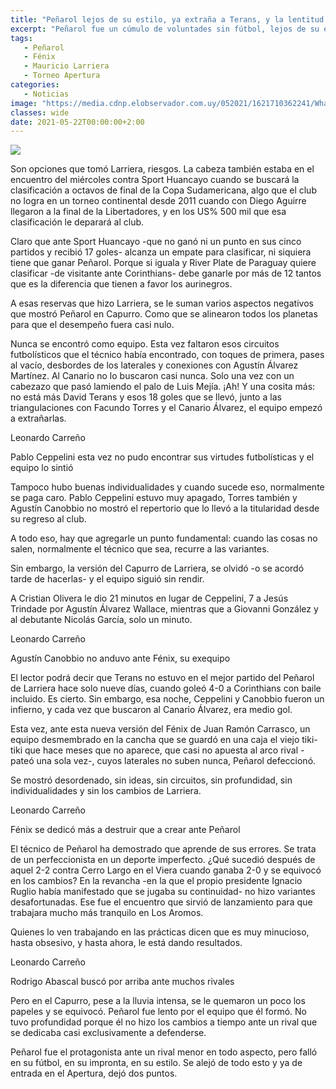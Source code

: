 ```yaml
---
title: "Peñarol lejos de su estilo, ya extraña a Terans, y la lentitud de Larriera en los cambios"
excerpt: "Peñarol fue un cúmulo de voluntades sin fútbol, lejos de su estilo, mostró que ya extraña a Terans, mientras Larriera formó un equipo titular sin proyección ofensiva, con la cabeza en la Copa, y realizó muy tarde los cambios"
tags:
   - Peñarol
   - Fénix
   - Mauricio Larriera
   - Torneo Apertura
categories:
   - Noticias
image: "https://media.cdnp.elobservador.com.uy/052021/1621710362241/WhatsApp-Image-2021-05-22-at-16.01.40.jpeg?&cw=1170"
classes: wide
date: 2021-05-22T00:00:00+2:00
---
```



<img src="https://media.cdnp.elobservador.com.uy/052021/1621710362241/WhatsApp-Image-2021-05-22-at-16.01.40.jpeg?&cw=1170">


Son opciones que tomó Larriera, riesgos. La cabeza también estaba en el encuentro del miércoles contra Sport Huancayo cuando se buscará la clasificación a octavos de final de la Copa Sudamericana, algo que el club no logra en un torneo continental desde 2011 cuando con Diego Aguirre llegaron a la final de la Libertadores, y en los US% 500 mil que esa clasificación le deparará al club.


Claro que ante Sport Huancayo -que no ganó ni un punto en sus cinco partidos y recibió 17 goles- alcanza un empate para clasificar, ni siquiera tiene que ganar Peñarol. Porque si iguala y River Plate de Paraguay quiere clasificar -de visitante ante Corinthians- debe ganarle por más de 12 tantos que es la diferencia que tienen a favor los aurinegros.


A esas reservas que hizo Larriera, se le suman varios aspectos negativos que mostró Peñarol en Capurro. Como que se alinearon todos los planetas para que el desempeño fuera casi nulo.


Nunca se encontró como equipo. Esta vez faltaron esos circuitos futbolísticos que el técnico había encontrado, con toques de primera, pases al vacío, desbordes de los laterales y conexiones con Agustín Álvarez Martínez. Al Canario no lo buscaron casi nunca. Solo una vez con un cabezazo que pasó lamiendo el palo de Luis Mejía. ¡Ah! Y una cosita más: no está más David Terans y esos 18 goles que se llevó, junto a las triangulaciones con Facundo Torres y el Canario Álvarez, el equipo empezó a extrañarlas.





Leonardo Carreño


Pablo Ceppelini esta vez no pudo encontrar sus virtudes futbolísticas y el equipo lo sintió





Tampoco hubo buenas individualidades y cuando sucede eso, normalmente se paga caro. Pablo Ceppelini estuvo muy apagado, Torres también y Agustín Canobbio no mostró el repertorio que lo llevó a la titularidad desde su regreso al club.


A todo eso, hay que agregarle un punto fundamental: cuando las cosas no salen, normalmente el técnico que sea, recurre a las variantes.


Sin embargo, la versión del Capurro de Larriera, se olvidó -o se acordó tarde de hacerlas- y el equipo siguió sin rendir.


A Cristian Olivera le dio 21 minutos en lugar de Ceppelini, 7 a Jesús Trindade por Agustín Álvarez Wallace, mientras que a Giovanni González y al debutante Nicolás García, solo un minuto.





Leonardo Carreño


Agustín Canobbio no anduvo ante Fénix, su exequipo





El lector podrá decir que Terans no estuvo en el mejor partido del Peñarol de Larriera hace solo nueve días, cuando goleó 4-0 a Corinthians con baile incluido. Es cierto. Sin embargo, esa noche, Ceppelini y Canobbio fueron un infierno, y cada vez que buscaron al Canario Álvarez, era medio gol.


Esta vez, ante esta nueva versión del Fénix de Juan Ramón Carrasco, un equipo desmembrado en la cancha que se guardó en una caja el viejo tiki-tiki que hace meses que no aparece, que casi no apuesta al arco rival -pateó una sola vez-, cuyos laterales no suben nunca, Peñarol defeccionó.


Se mostró desordenado, sin ideas, sin circuitos, sin profundidad, sin individualidades y sin los cambios de Larriera.





Leonardo Carreño


Fénix se dedicó más a destruir que a crear ante Peñarol





El técnico de Peñarol ha demostrado que aprende de sus errores. Se trata de un perfeccionista en un deporte imperfecto. ¿Qué sucedió después de aquel 2-2 contra Cerro Largo en el Viera cuando ganaba 2-0 y se equivocó en los cambios? En la revancha -en la que el propio presidente Ignacio Ruglio había manifestado que se jugaba su continuidad- no hizo variantes desafortunadas. Ese fue el encuentro que sirvió de lanzamiento para que trabajara mucho más tranquilo en Los Aromos.


Quienes lo ven trabajando en las prácticas dicen que es muy minucioso, hasta obsesivo, y hasta ahora, le está dando resultados.





Leonardo Carreño


Rodrigo Abascal buscó por arriba ante muchos rivales





Pero en el Capurro, pese a la lluvia intensa, se le quemaron un poco los papeles y se equivocó. Peñarol fue lento por el equipo que él formó. No tuvo profundidad porque él no hizo los cambios a tiempo ante un rival que se dedicaba casi exclusivamente a defenderse.


Peñarol fue el protagonista ante un rival menor en todo aspecto, pero falló en su fútbol, en su impronta, en su estilo. Se alejó de todo esto y ya de entrada en el Apertura, dejó dos puntos.


